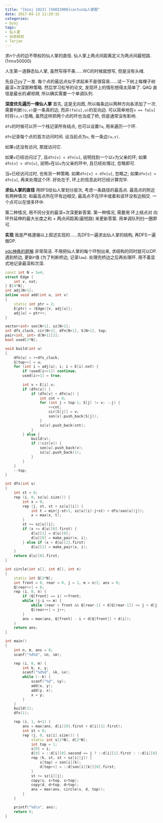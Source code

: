 ```yaml
---
title: "[bzoj 1023] [SHOI2008]cactus仙人掌图"
date: 2017-04-13 11:29:15
categories:
- bzoj
tags:
- 仙人掌
- 动态规划
- Tarjan
---
```

求n个点的边不带权的仙人掌的直径. 仙人掌上两点间距离定义为两点间最短路. (1&le;n&le;50000)
<!--more-->
人生第一道静态仙人掌, 虽然写得不美......WC的时候就想写, 但是没有头绪.

先自己yy了一发. 每个点的最远点似乎求起来不是很容易......试一下树上每棵子树最深+次深那种策略. 然后学习松爷的论文, 发现环上的情形想得太简单了. QAQ 直径是最长的*最短路*, 所以确实需要一个单调队列.

**深度优先遍历一棵仙人掌**
首先, 这是无向图, 所以每条边以两种方向各添加了一次. 需要判断`(u,v)`是一条真的边, 而非`(fa[u],u)`的反向边. 可以简单地在`v == fa[u]`时将`(u,v)`忽略, 虽然这样把两个点的环也当成了桥, 但是通常没有影响.

`dfs`的时候可以开一个栈记录所有结点, 也可以设置`fa`, 用来遍历一个环.

`dfn`记录每个点的首次访问时间. 设当前点为`u`, 有一条边`(u,v)`.

如果`v`还没有访问, 那就访问它.

如果`v`已经访问过了, 且`dfn[v] < dfn[u]`, 说明找到一个以`v`为父亲的环; 如果`dfn[v] > dfn[u]`, 说明`v`在以`u`为父亲的环中, 且已经处理过, 忽略即可.

当`v`已经访问过时, 也有另一种策略. 如果`dfn[v] < dfn[u]`, 忽略之; 如果`dfn[v] > dfn[u]`, 再来处理这个环. 好处在于, 环上的信息此时已经计算完毕.

**求仙人掌的直径**
用BFS给仙人掌划分层次, 考虑一条路径的最高点. 最高点的附近有两种情况: 和最高点所在环有边相交, 最高点不在环中或着和该环没有边相交. 一个点可以在很多环中.

第二种情况, 用不同分支的最深+次深更新答案. 第一种情况, 需要用 环上结点对 向环外延伸的最大长度之和 + 两点间距离(最短路) 来更新答案. 用单调队列扫一圈即可.

**实现**
我是严格遵循以上叙述实现的......先DFS一遍求出仙人掌的结构, 再DFS一遍做DP.

[ydc神犇的题解](http://ydcydcy1.blog.163.com/blog/static/21608904020131493113160/) 非常简洁. 不用把仙人掌的每个环刨出来, 求结构的同时就可以DP. 遇到桥边, 更新`F`值 (为了判断桥边, 记录`low`). 处理完桥边之后再处理环. 用不着显式地记录最深和次深.

```cpp
const int N = 5e4;
struct Edge {
	int v, nxt;
} E[4*N];
int adj[N+1];
inline void add(int u, int v)
{
	static int ptr = 2;
	E[ptr] = (Edge){v, adj[u]};
	adj[u] = ptr++;
}

vector<int> son[N+1], sz[N+1];
int dfs_clock, cir[N+1], dfn[N+1], S[N+1], top;
pair<int, int> d[N+1][2];
bool used[2*N];

void build(int u)
{
	dfn[u] = ++dfs_clock;
	S[top++] = u;
	for (int i = adj[u]; i; i = E[i].nxt) {
		if (used[i>>1]) continue;
		used[i>>1] = true;
		
		int v = E[i].v;
		if (dfn[v]) {
			if (dfn[v] < dfn[u]) {
				int cnt = 0;
				for (int j = top-1; S[j] != v; --j) {
					++cnt;
					cir[S[j]] = v;
					son[v].push_back(S[j]);
				}
				sz[v].push_back(cnt);
			}
		} else {
			build(v);
			if (!cir[v]) {
				son[u].push_back(v);
				sz[u].push_back(1);
			}
		}
	}
	--top;
}

int dfs(int u)
{
	int st = 0;
	rep (i, 0, sz[u].size()) {
		int x = 0;
		rep (j, st, st + sz[u][i]) {
			int t = min(j-st+1, sz[u][i]-j+st) + dfs(son[u][j]);
			x = max(x, t);
		}
		st += sz[u][i];
		if (x >= d[u][0].first) {
			d[u][1] = d[u][0];
			d[u][0] = make_pair(x, i);
		} else if (x > d[u][1].first)
			d[u][1] = make_pair(x, i);
	}
	return d[u][0].first;
}

int circle(int s[], int d[], int n)
{
	static int Q[2*N];
	int front = 0, rear = 0, j = 1, m = n/2, ans = 0;
	Q[rear++] = 0;
	rep (i, 0, n) {
		if (Q[front] == i) ++front;
		while (j-i <= m) {
			while (rear > front && Q[rear-1] + d[Q[rear-1]] <= j + d[j]) --rear;
			Q[rear++] = j++;
		}
		ans = max(ans, Q[front] - i + d[Q[front]] + d[i]);
	}
	return ans;
}

int main()
{
	int n, m, ans = 0;
	scanf("%d%d", &n, &m);

	rep (i, 0, m) {
		int k, x, y;
		scanf("%d%d", &k, &x);
		while (--k) {
			scanf("%d", &y);
			add(x, y);
			add(y, x);
			x = y;
		}
	}
	build(1);
	dfs(1);

	rep (i, 1, n+1) {
		ans = max(ans, d[i][0].first + d[i][1].first);
		int st = 0;
		rep (j, 0, sz[i].size()) {
			static int s[2*N], d[2*N];
			int top = 1;
			s[0] = i;
			d[0] = ::d[i][0].second == j ? ::d[i][1].first : ::d[i][0].first;
			rep (k, st, st + sz[i][j]) {
				s[top] = son[i][k];
				d[top++] = ::d[son[i][k]][0].first;
			}
			st += sz[i][j];
			copy(s, s+top, s+top);
			copy(d, d+top, d+top);
			ans = max(ans, circle(s, d, top));
		}
	}

	printf("%d\n", ans);
	return 0;
}
```